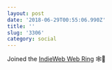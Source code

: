 ```yaml
---
layout: post
date: '2018-06-29T00:55:06.990Z'
title: ''
slug: '3306'
category: social
---
```

Joined the [IndieWeb Web Ring](https://xn--sr8hvo.ws/) 🕸💍
